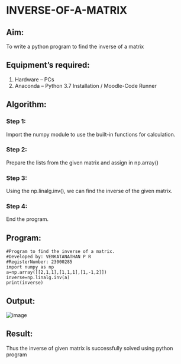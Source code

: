 # INVERSE-OF-A-MATRIX
## Aim:
To write a python program to find the inverse of a matrix
## Equipment’s required:
1. 	Hardware – PCs
2. 	Anaconda – Python 3.7 Installation / Moodle-Code Runner
## Algorithm:
### Step 1:
Import the numpy module to use the built-in functions for calculation.
### Step 2: 
Prepare the lists from the given matrix and assign in np.array()
### Step 3: 
Using the np.linalg.inv(), we can find the inverse of the given matrix.
### Step 4: 
End the program.

## Program:
```
#Program to find the inverse of a matrix.
#Developed by: VENKATANATHAN P R
#RegisterNumber: 23000285
import numpy as np
a=np.array([[2,1,1],[1,1,1],[1,-1,2]])
inverse=np.linalg.inv(a)
print(inverse)
```

## Output:

![image](https://github.com/23000285/INVERSE-OF-A-MATRIX/assets/138970859/4baaac9c-0480-46ca-b388-11de77a3f3e3)

## Result:
Thus the inverse of given matrix is successfully solved using python program

